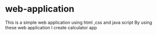 # web-application
This is a simple web application using html ,css and java script 
By using these web application I create calculator app 

